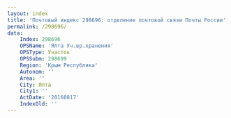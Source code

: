 ```yaml
---
layout: index
title: 'Почтовый индекс 298696: отделение почтовой связи Почты России'
permalink: /298696/
data:
    Index: 298696
    OPSName: 'Ялта Уч.вр.хранения'
    OPSType: Участок
    OPSSubm: 298699
    Region: 'Крым Республика'
    Autonom: ''
    Area: ''
    City: Ялта
    City1: ''
    ActDate: '20160817'
    IndexOld: ''
---
```

